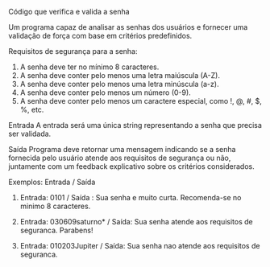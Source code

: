 Código que verifica e valida a senha 

Um programa capaz de analisar as senhas dos usuários e fornecer uma validação de força com base em critérios predefinidos.

Requisitos de segurança para a senha:
1. A senha deve ter no mínimo 8 caracteres.
2. A senha deve conter pelo menos uma letra maiúscula (A-Z).
3. A senha deve conter pelo menos uma letra minúscula (a-z).
4. A senha deve conter pelo menos um número (0-9).
5. A senha deve conter pelo menos um caractere especial, como !, @, #, $, %, etc.

Entrada
A entrada será uma única string representando a senha que precisa ser validada.

Saída
Programa deve retornar uma mensagem indicando se a senha fornecida pelo usuário atende aos requisitos de segurança ou não,
juntamente com um feedback explicativo sobre os critérios considerados.

Exemplos: Entrada /	Saída

1. Entrada: 0101	/ Saída : Sua senha e muito curta. Recomenda-se no minimo 8 caracteres.

2. Entrada: 030609saturno* / Saída: Sua senha atende aos requisitos de seguranca. Parabens!

3. Entrada: 010203Jupiter / Saída: Sua senha nao atende aos requisitos de seguranca.
